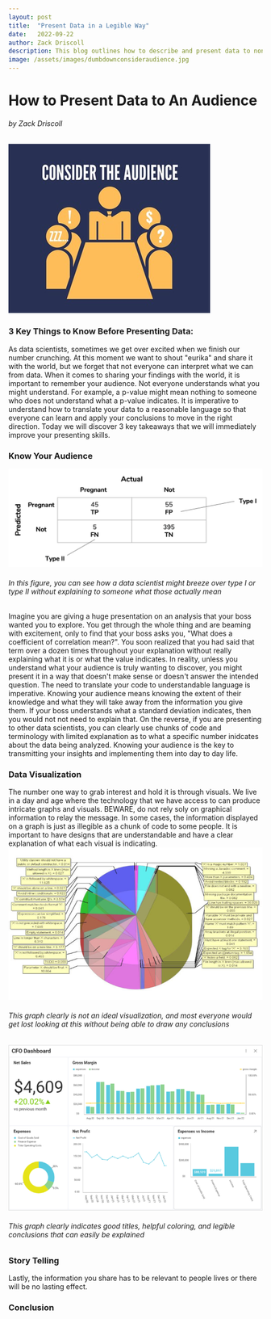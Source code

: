 ```yaml
---
layout: post
title:  "Present Data in a Legible Way"
date:   2022-09-22
author: Zack Driscoll
description: This blog outlines how to describe and present data to non-data scientists.
image: /assets/images/dumbdownconsideraudience.jpg
---
```


# How to Present Data to An Audience
###### by Zack Driscoll

![Test Image](https://raw.githubusercontent.com/zadriscoll/stat386-projects/main/assets/images/dumbdownconsideraudience.jpg)

### 3 Key Things to Know Before Presenting Data:
As data scientists, sometimes we get over excited when we finish our number crunching. At this moment we want to shout "eurika" and share it with the world, but we forget that not everyone can interpret what we can from data. When it comes to sharing your findings with the world, it is important to remember your audience. Not everyone understands what you might understand. For example, a p-value might mean nothing to someone who does not understand what a p-value indicates. It is imperative to understand how to translate your data to a reasonable language so that everyone can learn and apply your conclusions to move in the right direction. Today we will discover 3 key takeaways that we will immediately improve your presenting skills. 

### Know Your Audience
![Test Image](https://raw.githubusercontent.com/zadriscoll/stat386-projects/main/assets/images/confused.png)
###### *In this figure, you can see how a data scientist might breeze over type I or type II without explaining to someone what those actually mean*

Imagine you are giving a huge presentation on an analysis that your boss wanted you to explore. You get through the whole thing and are beaming with excitement, only to find that your boss asks you, "What does a coefficient of correlation mean?". You soon realized that you had said that term over a dozen times throughout your explanation without really explaining what it is or what the value indicates. In reality, unless you understand what your audience is truly wanting to discover, you might present it in a way that doesn't make sense or doesn't answer the intended question. The need to translate your code to understandable language is imperative. Knowing your audience means knowing the extent of their knowledge and what they will take away from the information you give them. If your boss understands what a standard deviation indicates, then you would not not need to explain that. On the reverse, if you are presenting to other data scientists, you can clearly use chunks of code and terminology with limited explanation as to what a specific number inidcates about the data being analyzed. Knowing your audience is the key to transmitting your insights and implementing them into day to day life. 

### Data Visualization
The number one way to grab interest and hold it is through visuals. We live in a day and age where the technology that we have access to can produce intricate graphs and visuals. BEWARE, do not rely soly on graphical information to relay the message. In some cases, the information displayed on a graph is just as illegible as a chunk of code to some people. It is important to have designs that are understandable and have a clear explanation of what each visual is indicating.  
![Test Image](https://raw.githubusercontent.com/zadriscoll/stat386-projects/main/assets/images/bad_viz.jpg)
###### *This graph clearly is not an ideal visualization, and most everyone would get lost looking at this without being able to draw any conclusions*
![Test Image](https://raw.githubusercontent.com/zadriscoll/stat386-projects/main/assets/images/good_viz.png)
###### *This graph clearly indicates good titles, helpful coloring, and legible conclusions that can easily be explained* 


### Story Telling
Lastly, the information you share has to be relevant to people lives or there will be no lasting effect. 


### Conclusion

